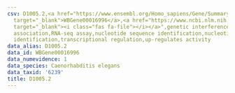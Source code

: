 ```yaml
---
csv: D1005.2,<a href="https://www.ensembl.org/Homo_sapiens/Gene/Summary?db=core;g=WBGene00016996"
  target="_blank">WBGene00016996</a>,<a href="https://www.ncbi.nlm.nih.gov/pubmed/27496166"
  target="_blank"><i class="fas fa-file"></i></a>",genetic interference,functional
  association,RNA-seq assay,nucleotide sequence identification,nucleotide sequence
  identification,transcriptional regulation,up-regulates activity
data_alias: D1005.2
data_id: WBGene00016996
data_numevidence: 1
data_species: Caenorhabditis elegans
data_taxid: '6239'
title: D1005.2
---
```

